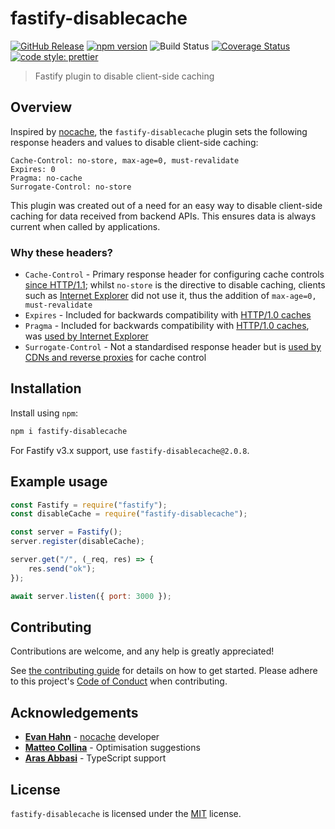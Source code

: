 # fastify-disablecache

[![GitHub Release](https://img.shields.io/github/release/Fdawgs/fastify-disablecache.svg)](https://github.com/Fdawgs/fastify-disablecache/releases/latest/)
[![npm version](https://img.shields.io/npm/v/fastify-disablecache)](https://npmjs.com/package/fastify-disablecache)
![Build Status](https://github.com/Fdawgs/fastify-disablecache/workflows/CI/badge.svg?branch=main)
[![Coverage Status](https://coveralls.io/repos/github/Fdawgs/fastify-disablecache/badge.svg?branch=main)](https://coveralls.io/github/Fdawgs/fastify-disablecache?branch=main)
[![code style: prettier](https://img.shields.io/badge/code_style-prettier-ff69b4.svg?style=flat)](https://github.com/prettier/prettier)

> Fastify plugin to disable client-side caching

## Overview

Inspired by [nocache](https://github.com/helmetjs/nocache), the `fastify-disablecache` plugin sets the following response headers and values to disable client-side caching:

```
Cache-Control: no-store, max-age=0, must-revalidate
Expires: 0
Pragma: no-cache
Surrogate-Control: no-store
```

This plugin was created out of a need for an easy way to disable client-side caching for data received from backend APIs. This ensures data is always current when called by applications.

### Why these headers?

-   `Cache-Control` - Primary response header for configuring cache controls [since HTTP/1.1](https://httpwg.org/specs/rfc7234.html#header.cache-control); whilst `no-store` is the directive to disable caching, clients such as [Internet Explorer](https://learn.microsoft.com/en-us/troubleshoot/developer/browsers/connectivity-navigation/how-to-prevent-caching#the-cache-control-header) did not use it, thus the addition of `max-age=0, must-revalidate`
-   `Expires` - Included for backwards compatibility with [HTTP/1.0 caches](https://w3.org/Protocols/HTTP/1.0/spec.html#Expires)
-   `Pragma` - Included for backwards compatibility with [HTTP/1.0 caches](https://w3.org/Protocols/HTTP/1.0/spec.html#Pragma), was [used by Internet Explorer](https://docs.microsoft.com/en-us/troubleshoot/developer/browsers/connectivity-navigation/how-to-prevent-caching#the-pragma-no-cache-header)
-   `Surrogate-Control` - Not a standardised response header but is [used by CDNs and reverse proxies](https://w3.org/TR/edge-arch/) for cache control

## Installation

Install using `npm`:

```bash
npm i fastify-disablecache
```

For Fastify v3.x support, use `fastify-disablecache@2.0.8`.

## Example usage

```js
const Fastify = require("fastify");
const disableCache = require("fastify-disablecache");

const server = Fastify();
server.register(disableCache);

server.get("/", (_req, res) => {
	res.send("ok");
});

await server.listen({ port: 3000 });
```

## Contributing

Contributions are welcome, and any help is greatly appreciated!

See [the contributing guide](./CONTRIBUTING.md) for details on how to get started.
Please adhere to this project's [Code of Conduct](./CODE_OF_CONDUCT.md) when contributing.

## Acknowledgements

-   [**Evan Hahn**](https://github.com/EvanHahn) - [nocache](https://github.com/helmetjs/nocache) developer
-   [**Matteo Collina**](https://github.com/mcollina) - Optimisation suggestions
-   [**Aras Abbasi**](https://github.com/uzlopak) - TypeScript support

## License

`fastify-disablecache` is licensed under the [MIT](./LICENSE) license.
